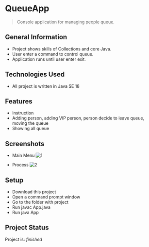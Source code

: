  # QueueApp
> Console application for managing people queue.


## General Information
- Project shows skills of Collections and core Java.
- User enter a command to control queue.
- Application runs until user enter exit.



## Technologies Used
- All project is written in Java SE 18


## Features
- Instruction
- Adding person, adding VIP person, person decide to leave queue, moving the queue
- Showing all queue


## Screenshots
 - Main Menu
![1](https://github.com/konradoCh/QueueApp/assets/127674711/ac7a4a4c-a954-4fbb-9e52-20bde21cec8b)
 
 - Process
![2](https://github.com/konradoCh/QueueApp/assets/127674711/bbddd33f-8b6d-4927-b169-b155674ab97e)


## Setup
 * Download this project
 * Open a command prompt window
 * Go to the folder with project
 * Run javac App.java
 * Run java App


## Project Status
Project is: _finished_
